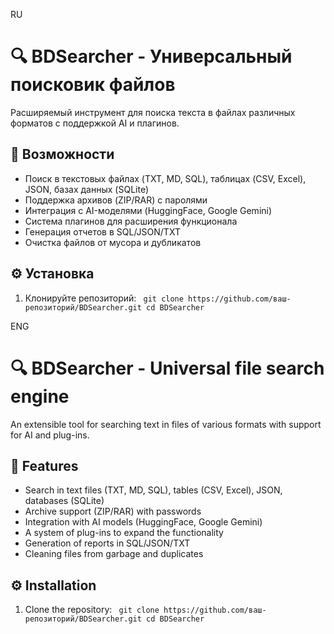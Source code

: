 RU
# 🔍 BDSearcher - Универсальный поисковик файлов

Расширяемый инструмент для поиска текста в файлах различных форматов с поддержкой AI и плагинов.

## 🚀 Возможности
- Поиск в текстовых файлах (TXT, MD, SQL), таблицах (CSV, Excel), JSON, базах данных (SQLite)
- Поддержка архивов (ZIP/RAR) с паролями
- Интеграция с AI-моделями (HuggingFace, Google Gemini)
- Система плагинов для расширения функционала
- Генерация отчетов в SQL/JSON/TXT
- Очистка файлов от мусора и дубликатов

## ⚙️ Установка
1. Клонируйте репозиторий:
   ``
   git clone https://github.com/ваш-репозиторий/BDSearcher.git
   cd BDSearcher``

ENG
# 🔍 BDSearcher - Universal file search engine

An extensible tool for searching text in files of various formats with support for AI and plug-ins.

## 🚀 Features
- Search in text files (TXT, MD, SQL), tables (CSV, Excel), JSON, databases (SQLite)
- Archive support (ZIP/RAR) with passwords
- Integration with AI models (HuggingFace, Google Gemini)
- A system of plug-ins to expand the functionality
- Generation of reports in SQL/JSON/TXT
- Cleaning files from garbage and duplicates

## ⚙️ Installation
1. Clone the repository:
``
 git clone https://github.com/ваш-репозиторий/BDSearcher.git
 cd BDSearcher``
